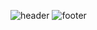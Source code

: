 ![header](https://capsule-render.vercel.app/api?type=waving&color=0:005BBB,100:005BBB&height=200)
![footer](https://capsule-render.vercel.app/api?type=waving&color=0:FFD500,100:FFD500&section=footer&height=200)
